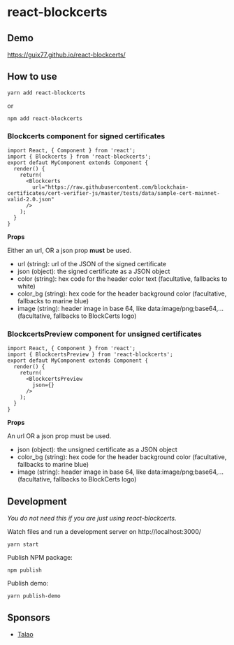 # react-blockcerts

## Demo

https://guix77.github.io/react-blockcerts/

## How to use

    yarn add react-blockcerts

or

    npm add react-blockcerts

### Blockcerts component for signed certificates

    import React, { Component } from 'react';
    import { Blockcerts } from 'react-blockcerts';
    export defaut MyComponent extends Component {
      render() {
        return(
          <Blockcerts
            url="https://raw.githubusercontent.com/blockchain-certificates/cert-verifier-js/master/tests/data/sample-cert-mainnet-valid-2.0.json"
          />
        );
      }
    }

**Props**

Either an url, OR a json prop **must** be used.

- url (string): url of the JSON of the signed certificate
- json (object): the signed certificate as a JSON object
- color (string): hex code for the header color text (facultative, fallbacks to white)
- color_bg (string): hex code for the header background color (facultative, fallbacks to marine blue)
- image (string): header image in base 64, like data:image/png;base64,... (facultative, fallbacks to BlockCerts logo)

### BlockcertsPreview component for unsigned certificates

    import React, { Component } from 'react';
    import { BlockcertsPreview } from 'react-blockcerts';
    export defaut MyComponent extends Component {
      render() {
        return(
          <BlockcertsPreview
            json={}
          />
        );
      }
    }

**Props**

An url OR a json prop must be used.

- json (object): the unsigned certificate as a JSON object
- color_bg (string): hex code for the header background color (facultative, fallbacks to marine blue)
- image (string): header image in base 64, like data:image/png;base64,... (facultative, fallbacks to BlockCerts logo)

## Development

*You do not need this if you are just using react-blockcerts.*

Watch files and run a development server on http://localhost:3000/

    yarn start

Publish NPM package:

    npm publish

Publish demo:

    yarn publish-demo

## Sponsors

+ [Talao](https://talao.io)